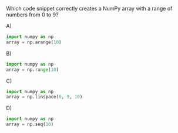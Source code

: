 Which code snippet correctly creates a NumPy array with a range of numbers from 0 to 9?

A) 
```python
import numpy as np
array = np.arange(10)
```

B) 
```python
import numpy as np
array = np.range(10)
```

C) 
```python
import numpy as np
array = np.linspace(0, 9, 10)
```

D) 
```python
import numpy as np
array = np.seq(10)
```

<!-- Answer: A) -->